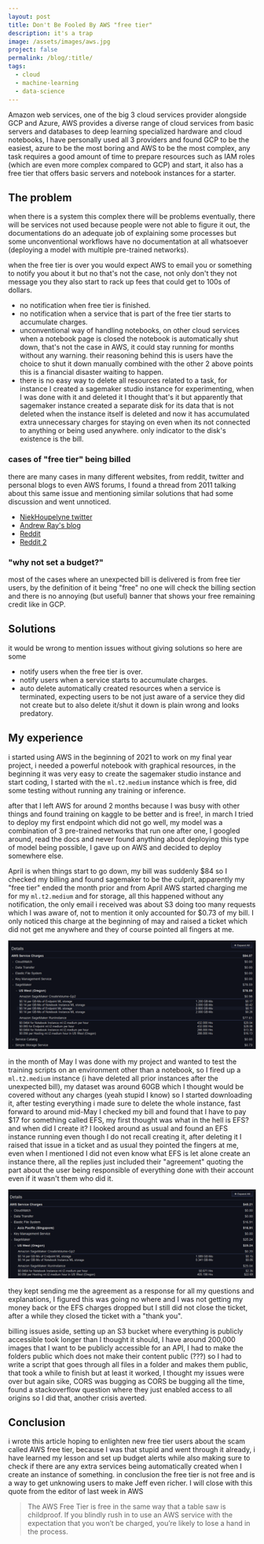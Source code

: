 ```yaml
---
layout: post
title: Don't Be Fooled By AWS "free tier"
description: it's a trap
image: /assets/images/aws.jpg
project: false
permalink: /blog/:title/
tags:
  - cloud
  - machine-learning
  - data-science
---
```


Amazon web services, one of the big 3 cloud services provider alongside GCP and
Azure, AWS provides a diverse range of cloud services from basic servers and
databases to deep learning specialized hardware and cloud notebooks, I have
personally used all 3 providers and found GCP to be the easiest, azure to be the
most boring and AWS to be the most complex, any task requires a good amount of
time to prepare resources such as IAM roles (which are even more complex
compared to GCP) and start, it also has a free tier that offers basic servers
and notebook instances for a starter.

## The problem

when there is a system this complex there will be problems eventually, there
will be services not used because people were not able to figure it out, the
documentations do an adequate job of explaining some processes but some
unconventional workflows have no documentation at all whatsoever (deploying a
model with multiple pre-trained networks).

when the free tier is over you would expect AWS to email you or something to
notify you about it but no that's not the case, not only don't they not message
you they also start to rack up fees that could get to 100s of dollars.

- no notification when free tier is finished.
- no notification when a service that is part of the free tier starts to
  accumulate charges.
- unconventional way of handling notebooks, on other cloud services when a
  notebook page is closed the notebook is automatically shut down, that's not
  the case in AWS, it could stay running for months without any warning. their
  reasoning behind this is users have the choice to shut it down manually
  combined with the other 2 above points this is a financial disaster waiting to
  happen.
- there is no easy way to delete all resources related to a task, for instance I
  created a sagemaker studio instance for experimenting, when I was done with it
  and deleted it I thought that's it but apparently that sagemaker instance
  created a separate disk for its data that is not deleted when the instance
  itself is deleted and now it has accumulated extra unnecessary charges for
  staying on even when its not connected to anything or being used anywhere.
  only indicator to the disk's existence is the bill.

### cases of "free tier" being billed

there are many cases in many different websites, from reddit, twitter and
personal blogs to even AWS forums, I found a thread from 2011 talking about this
same issue and mentioning similar solutions that had some discussion and went
unnoticed.

- [NiekHoupelyne twitter](https://twitter.com/NiekHoupelyne/status/1306207091883995136)
- [Andrew Ray's blog](https://kutt.it/sEyfIi)
- [Reddit](https://www.reddit.com/r/aws/comments/btvlx2/aws_sagemaker_charged_5000usd_for_notebook/)
- [Reddit 2](https://www.reddit.com/r/aws/comments/3zoia7/help_aws_charged_me_165_usd_for_nothing_and/)

### "why not set a budget?"

most of the cases where an unexpected bill is delivered is from free tier users,
by the definition of it being "free" no one will check the billing section and
there is no annoying (but useful) banner that shows your free remaining credit
like in GCP.

## Solutions

it would be wrong to mention issues without giving solutions so here are some

- notify users when the free tier is over.
- notify users when a service starts to accumulate charges.
- auto delete automatically created resources when a service is terminated,
  expecting users to be not just aware of a service they did not create but to
  also delete it/shut it down is plain wrong and looks predatory.

## My experience

i started using AWS in the beginning of 2021 to work on my final year project, i
needed a powerful notebook with graphical resources, in the beginning it was
very easy to create the sagemaker studio instance and start coding, I started
with the `ml.t2.medium` instance which is free, did some testing without running
any training or inference.

after that I left AWS for around 2 months because I was busy with other things
and found training on kaggle to be better and is free!, in march I tried to
deploy my first endpoint which did not go well, my model was a combination of 3
pre-trained networks that run one after one, I googled around, read the docs and
never found anything about deploying this type of model being possible, I gave
up on AWS and decided to deploy somewhere else.

April is when things start to go down, my bill was suddenly $84 so I checked my
billing and found sagemaker to be the culprit, apparently my "free tier" ended
the month prior and from April AWS started charging me for my `ml.t2.medium` and
for storage, all this happened without any notification, the only email i
received was about S3 doing too many requests which I was aware of, not to
mention it only accounted for $0.73 of my bill. I only noticed this charge at
the beginning of may and raised a ticket which did not get me anywhere and they
of course pointed all fingers at me.

![april bill](/assets/images/bill1.png)

in the month of May I was done with my project and wanted to test the training
scripts on an environment other than a notebook, so I fired up a `ml.t2.medium`
instance (i have deleted all prior instances after the unexpected bill), my
dataset was around 60GB which I thought would be covered without any charges
(yeah stupid I know) so I started downloading it, after testing everything i
made sure to delete the whole instance, fast forward to around mid-May I checked
my bill and found that I have to pay $17 for something called EFS, my first
thought was what in the hell is EFS? and when did I create it? I looked around
as usual and found an EFS instance running even though I do not recall creating
it, after deleting it I raised that issue in a ticket and as usual they pointed
the fingers at me, even when I mentioned I did not even know what EFS is let
alone create an instance there, all the replies just included their "agreement"
quoting the part about the user being responsible of everything done with their
account even if it wasn't them who did it.

![may bill](/assets/images/bill2.png)

they kept sending me the agreement as a response for all my questions and
explanations, I figured this was going no where and I was not getting my money
back or the EFS charges dropped but I still did not close the ticket, after a
while they closed the ticket with a "thank you".

billing issues aside, setting up an S3 bucket where everything is publicly
accessible took longer than I thought it should, I have around 200,000 images
that I want to be publicly accessible for an API, I had to make the folders
public which does not make their content public (???) so I had to write a script
that goes through all files in a folder and makes them public, that took a while
to finish but at least it worked, I thought my issues were over but again sike,
CORS was bugging as CORS be bugging all the time, found a stackoverflow question
where they just enabled access to all origins so I did that, another crisis
averted.

## Conclusion

i wrote this article hoping to enlighten new free tier users about the scam
called AWS free tier, because I was that stupid and went through it already, i
have learned my lesson and set up budget alerts while also making sure to check
if there are any extra services being automatically created when I create an
instance of something. in conclusion the free tier is not free and is a way to
get unknowing users to make Jeff even richer. I will close with this quote from
the editor of last week in AWS

> The AWS Free Tier is free in the same way that a table saw is childproof. If
> you blindly rush in to use an AWS service with the expectation that you won’t
> be charged, you’re likely to lose a hand in the process.

